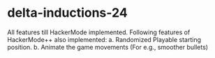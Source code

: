 # delta-inductions-24

All features till HackerMode implemented.
Following features of HackerMode++ also implemented:
a. Randomized Playable starting position.
b. Animate the game movements (For e.g., smoother bullets)

